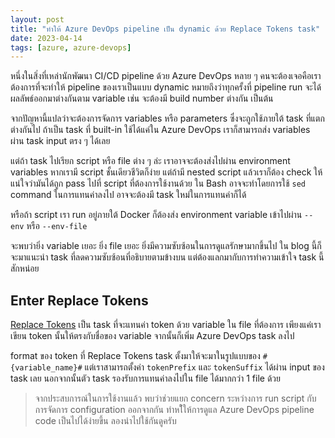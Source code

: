 ```yaml
---
layout: post
title: "ทำให้ Azure DevOps pipeline เป็น dynamic ด้วย Replace Tokens task"
date: 2023-04-14
tags: [azure, azure-devops]
---
```


หนึ่งในสิ่งที่เหล่านักพัฒนา CI/CD pipeline ด้วย Azure DevOps หลาย ๆ คนจะต้องเจอคือเราต้องการที่จะทำให้ pipeline ของเราเป็นแบบ dynamic หมายถึงว่าทุกครั้งที่ pipeline run จะได้ผลลัพธ์ออกมาต่างกันตาม variable เช่น จะต้องมี build number ต่างกัน เป็นต้น  

จากปัญหานี้แปลว่าจะต้องการจัดการ variables หรือ parameters ซึ่งจะถูกใช้ภายใต้ task ที่แตกต่างกันไป ถ้าเป็น task ที่ built-in ใช้ได้แค่ใน Azure DevOps เราก็สามารถส่ง variables ผ่าน task input ตรง ๆ ได้เลย

<script src="https://gist.github.com/raksit31667/4cc1a3ff2b0f21ae64a3440c622b0101.js"></script>

แต่ถ้า task ไปเรียก script หรือ file ต่าง ๆ ล่ะ เราอาจจะต้องส่งไปผ่าน environment variables หากเรามี script ชั้นเดียวชีวิตก็ง่าย แต่ถ้ามี nested script แล้วเราก็ต้อง check ให้แน่ใจว่ามันได้ถูก pass ไปที่ script ที่ต้องการใช้งานด้วย ใน Bash อาจจะทำโดยการใช้ `sed` command ในการแทนค่าลงไป อาจจะต้องมี task ใหม่ในการแทนค่าก็ได้

<script src="https://gist.github.com/raksit31667/3eed9be3ab5edc0301e1e18cde5c1cb0.js"></script>

หรือถ้า script เรา run อยู่ภายใต้ Docker ก็ต้องส่ง environment variable เข้าไปผ่าน `--env` หรือ `--env-file`

<script src="https://gist.github.com/raksit31667/d0228ad44d8562e162126b609486433c.js"></script>

จะพบว่ายิ่ง variable เยอะ ยิ่ง file เยอะ ยิ่งมีความซับซ้อนในการดูแลรักษามากขึ้นไป ใน blog นี้ก็จะมาแนะนำ task ที่ลดความซับซ้อนที่อธิบายตามข้างบน แต่ต้องแลกมากับการทำความเข้าใจ task นี้สักหน่อย

## Enter Replace Tokens
[Replace Tokens](https://marketplace.visualstudio.com/items?itemName=qetza.replacetokens) เป็น task ที่จะแทนค่า token ด้วย variable ใน file ที่ต้องการ เพียงแค่เราเขียน token นั้นให้ตรงกับชื่อของ variable จากนั้นก็เพิ่ม Azure DevOps task ลงไป

<script src="https://gist.github.com/raksit31667/1b5ad52378aa21acc6547f25f371f221.js"></script>

format ของ token ที่ Replace Tokens task ตั้งมาให้จะมาในรูปแบบของ `#{variable_name}#` แต่เราสามารถตั้งค่า `tokenPrefix` และ `tokenSuffix` ได้ผ่าน input ของ task เลย นอกจากนั้นตัว task รองรับการแทนค่าลงไปใน file ได้มากกว่า 1 file ด้วย

<script src="https://gist.github.com/raksit31667/cec41fb6c69ddd3a9e0481939164285a.js"></script>

> จากประสบการณ์ในการใช้งานแล้ว พบว่าช่วยแยก concern ระหว่างการ run script กับการจัดการ configuration ออกจากกัน ทำหใ้ให้การดูแล Azure DevOps pipeline code เป็นไปได้ง่ายขึ้น ลองนำไปใช้กันดูครับ